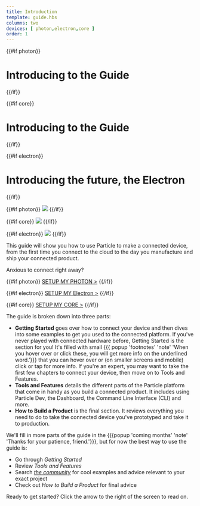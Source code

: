 ```yaml
---
title: Introduction
template: guide.hbs
columns: two
devices: [ photon,electron,core ]
order: 1
---
```



{{#if photon}}
# Introducing to the Guide
{{/if}}

{{#if core}}
# Introducing to the Guide
{{/if}}

{{#if electron}}
# Introducing the future, the Electron
{{/if}}

{{#if photon}}
![](/assets/images/family_portrait_outlines.png)
{{/if}}

{{#if core}}
![](/assets/images/family_portrait_outlines.png)
{{/if}}

{{#if electron}}
![](/assets/images/electrontall.jpg)
{{/if}}


This guide will show you how to use Particle to make a connected device, from the first time you connect to the cloud to the day you manufacture and ship your connected product.

Anxious to connect right away?


{{#if photon}}
[SETUP MY PHOTON >](/guide/getting-started/start/photon/#step-1-power-on-your-device)
{{/if}}

{{#if electron}}
[SETUP MY Electron >](https://setup.particle.io/)
{{/if}}

{{#if core}}
[SETUP MY CORE >](/guide/getting-started/start/core/#step-1-power-on-your-device)
{{/if}}


<!-- [I'M AT A HACKATHON >](/guide/getting-started/hackathon) -->

The guide is broken down into three parts:
- **Getting Started** goes over how to connect your device and then dives into some examples to get you used to the connected platform. If you've never played with connected hardware before, Getting Started is the section for you! It's filled with small {{{ popup 'footnotes' 'note' 'When you hover over or click these, you will get more info on the underlined word.'}}} that you can hover over or (on smaller screens and mobile) click or tap for more info. If you're an expert, you may want to take the first few chapters to connect your device, then move on to Tools and Features.
- **Tools and Features** details the different parts of the Particle platform that come in handy as you build a connected product. It includes using Particle Dev, the Dashboard, the Command Line Interface (CLI) and more.
- **How to Build a Product** is the final section. It reviews everything you need to do to take the connected device you've prototyped and take it to production.

We'll fill in more parts of the guide in the {{{popup 'coming months' 'note' 'Thanks for your patience, friend.'}}}, but for now the best way to use the guide is:
- Go through _Getting Started_
- Review _Tools and Features_
- Search _[the community](http://community.particle.io)_ for cool examples and advice relevant to your exact project
- Check out _How to Build a Product_ for final advice

Ready to get started? Click the arrow to the right of the screen to read on.
